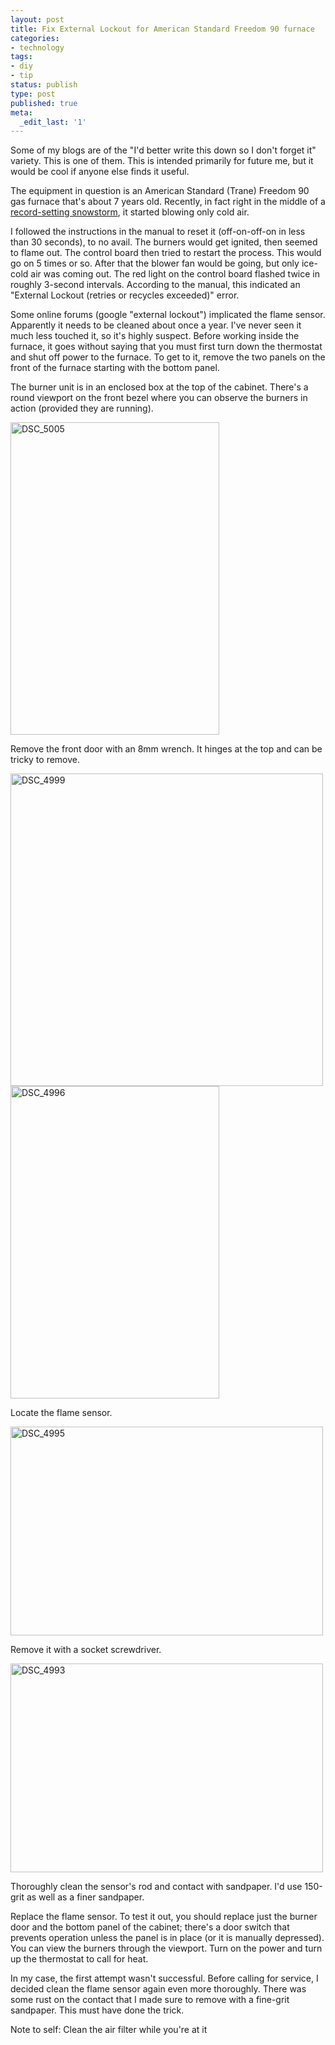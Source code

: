 ```yaml
---
layout: post
title: Fix External Lockout for American Standard Freedom 90 furnace
categories:
- technology
tags:
- diy
- tip
status: publish
type: post
published: true
meta:
  _edit_last: '1'
---
```

Some of my blogs are of the "I'd better write this down so I don't forget it" variety.  This is one of them. This is intended primarily for future me, but it would be cool if anyone else finds it useful.

The equipment in question is an American Standard (Trane) Freedom 90 gas furnace that's about 7 years old. Recently, in fact right in the middle of a [record-setting snowstorm](http://www.weather.com/news/weather-winter/nemo-historical-ranks-20130212), it started blowing only cold air.

I followed the instructions in the manual to reset it (off-on-off-on in less than 30 seconds), to no avail. The burners would get ignited, then seemed to flame out.  The control board then tried to restart the process.  This would go on 5 times or so.  After that the blower fan would be going, but only ice-cold air was coming out.  The red light on the control board flashed twice in roughly 3-second intervals.  According to the manual, this indicated an "External Lockout (retries or recycles exceeded)" error.

Some online forums (google "external lockout") implicated the flame sensor. Apparently it needs to be cleaned about once a year.  I've never seen it much less touched it, so it's highly suspect.  Before working inside the furnace, it goes without saying that you must first turn down the thermostat and shut off power to the furnace. To get to it, remove the two panels on the front of the furnace starting with the bottom panel.

The burner unit is in an enclosed box at the top of the cabinet. There's a round viewport on the front bezel where you can observe the burners in action (provided they are running).

<img src="http://www.yentran.org/blog/wp-content/uploads/2013/02/DSC_5005.jpg" alt="DSC_5005" width="334" height="500" class="aligncenter size-full wp-image-2039" />

Remove the front door with an 8mm wrench. It hinges at the top and can be tricky to remove.

<img src="http://www.yentran.org/blog/wp-content/uploads/2013/02/DSC_4999.jpg" alt="DSC_4999" width="500" height="500" class="aligncenter size-full wp-image-2043" />

<img src="http://www.yentran.org/blog/wp-content/uploads/2013/02/DSC_4996.jpg" alt="DSC_4996" width="334" height="500" class="aligncenter size-full wp-image-2042" />

Locate the flame sensor.

<img src="http://www.yentran.org/blog/wp-content/uploads/2013/02/DSC_4995.jpg" alt="DSC_4995" width="500" height="334" class="aligncenter size-full wp-image-2041" />

Remove it with a socket screwdriver.

<img src="http://www.yentran.org/blog/wp-content/uploads/2013/02/DSC_4993.jpg" alt="DSC_4993" width="500" height="334" class="aligncenter size-full wp-image-2040" />

Thoroughly clean the sensor's rod and contact with sandpaper. I'd use 150-grit as well as a finer sandpaper.

Replace the flame sensor. To test it out, you should replace just the burner door and the bottom panel of the cabinet; there's a door switch that prevents operation unless the panel is in place (or it is manually depressed). You can view the burners through the viewport.  Turn on the power and turn up the thermostat to call for heat.

In my case, the first attempt wasn't successful.  Before calling for service, I decided clean the flame sensor again even more thoroughly.  There was some rust on the contact that I made sure to remove with a fine-grit sandpaper. This must have done the trick.

Note to self: Clean the air filter while you're at it
